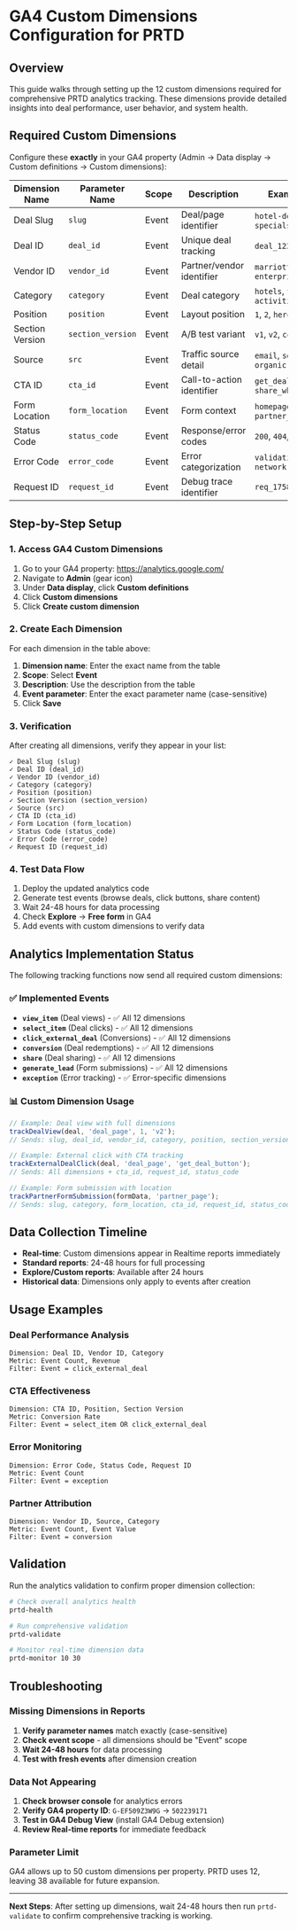 # GA4 Custom Dimensions Configuration for PRTD

## Overview

This guide walks through setting up the 12 custom dimensions required for comprehensive PRTD analytics tracking. These dimensions provide detailed insights into deal performance, user behavior, and system health.

## Required Custom Dimensions

Configure these **exactly** in your GA4 property (Admin → Data display → Custom definitions → Custom dimensions):

| Dimension Name | Parameter Name | Scope | Description | Example Values |
|---------------|----------------|-------|-------------|----------------|
| Deal Slug | `slug` | Event | Deal/page identifier | `hotel-deals`, `flight-specials` |
| Deal ID | `deal_id` | Event | Unique deal tracking | `deal_123`, `promo_abc` |
| Vendor ID | `vendor_id` | Event | Partner/vendor identifier | `marriott`, `delta`, `enterprise` |
| Category | `category` | Event | Deal category | `hotels`, `flights`, `cars`, `activities` |
| Position | `position` | Event | Layout position | `1`, `2`, `hero`, `sidebar` |
| Section Version | `section_version` | Event | A/B test variant | `v1`, `v2`, `control` |
| Source | `src` | Event | Traffic source detail | `email`, `social`, `paid`, `organic` |
| CTA ID | `cta_id` | Event | Call-to-action identifier | `get_deal_button`, `share_whatsapp` |
| Form Location | `form_location` | Event | Form context | `homepage`, `deal_page`, `partner_page` |
| Status Code | `status_code` | Event | Response/error codes | `200`, `404`, `500` |
| Error Code | `error_code` | Event | Error categorization | `validation`, `payment`, `network` |
| Request ID | `request_id` | Event | Debug trace identifier | `req_1758396862_abc123` |

## Step-by-Step Setup

### 1. Access GA4 Custom Dimensions

1. Go to your GA4 property: https://analytics.google.com/
2. Navigate to **Admin** (gear icon)
3. Under **Data display**, click **Custom definitions**
4. Click **Custom dimensions**
5. Click **Create custom dimension**

### 2. Create Each Dimension

For each dimension in the table above:

1. **Dimension name**: Enter the exact name from the table
2. **Scope**: Select **Event**
3. **Description**: Use the description from the table
4. **Event parameter**: Enter the exact parameter name (case-sensitive)
5. Click **Save**

### 3. Verification

After creating all dimensions, verify they appear in your list:

```
✓ Deal Slug (slug)
✓ Deal ID (deal_id)  
✓ Vendor ID (vendor_id)
✓ Category (category)
✓ Position (position)
✓ Section Version (section_version)
✓ Source (src)
✓ CTA ID (cta_id)
✓ Form Location (form_location)
✓ Status Code (status_code)
✓ Error Code (error_code)
✓ Request ID (request_id)
```

### 4. Test Data Flow

1. Deploy the updated analytics code
2. Generate test events (browse deals, click buttons, share content)
3. Wait 24-48 hours for data processing
4. Check **Explore** → **Free form** in GA4
5. Add events with custom dimensions to verify data

## Analytics Implementation Status

The following tracking functions now send all required custom dimensions:

### ✅ **Implemented Events**

- **`view_item`** (Deal views) - ✅ All 12 dimensions
- **`select_item`** (Deal clicks) - ✅ All 12 dimensions  
- **`click_external_deal`** (Conversions) - ✅ All 12 dimensions
- **`conversion`** (Deal redemptions) - ✅ All 12 dimensions
- **`share`** (Deal sharing) - ✅ All 12 dimensions
- **`generate_lead`** (Form submissions) - ✅ All 12 dimensions
- **`exception`** (Error tracking) - ✅ Error-specific dimensions

### 📊 **Custom Dimension Usage**

```javascript
// Example: Deal view with full dimensions
trackDealView(deal, 'deal_page', 1, 'v2');
// Sends: slug, deal_id, vendor_id, category, position, section_version

// Example: External click with CTA tracking
trackExternalDealClick(deal, 'deal_page', 'get_deal_button');
// Sends: All dimensions + cta_id, request_id, status_code

// Example: Form submission with location
trackPartnerFormSubmission(formData, 'partner_page');
// Sends: slug, category, form_location, cta_id, request_id, status_code
```

## Data Collection Timeline

- **Real-time**: Custom dimensions appear in Realtime reports immediately
- **Standard reports**: 24-48 hours for full processing
- **Explore/Custom reports**: Available after 24 hours
- **Historical data**: Dimensions only apply to events after creation

## Usage Examples

### Deal Performance Analysis
```
Dimension: Deal ID, Vendor ID, Category
Metric: Event Count, Revenue
Filter: Event = click_external_deal
```

### CTA Effectiveness
```
Dimension: CTA ID, Position, Section Version
Metric: Conversion Rate
Filter: Event = select_item OR click_external_deal
```

### Error Monitoring
```
Dimension: Error Code, Status Code, Request ID
Metric: Event Count
Filter: Event = exception
```

### Partner Attribution
```
Dimension: Vendor ID, Source, Category
Metric: Event Count, Event Value
Filter: Event = conversion
```

## Validation

Run the analytics validation to confirm proper dimension collection:

```bash
# Check overall analytics health
prtd-health

# Run comprehensive validation
prtd-validate

# Monitor real-time dimension data
prtd-monitor 10 30
```

## Troubleshooting

### Missing Dimensions in Reports

1. **Verify parameter names** match exactly (case-sensitive)
2. **Check event scope** - all dimensions should be "Event" scope
3. **Wait 24-48 hours** for data processing
4. **Test with fresh events** after dimension creation

### Data Not Appearing

1. **Check browser console** for analytics errors
2. **Verify GA4 property ID**: `G-EF509Z3W9G` → `502239171`
3. **Test in GA4 Debug View** (install GA4 Debug extension)
4. **Review Real-time reports** for immediate feedback

### Parameter Limit

GA4 allows up to 50 custom dimensions per property. PRTD uses 12, leaving 38 available for future expansion.

---

**Next Steps**: After setting up dimensions, wait 24-48 hours then run `prtd-validate` to confirm comprehensive tracking is working.
